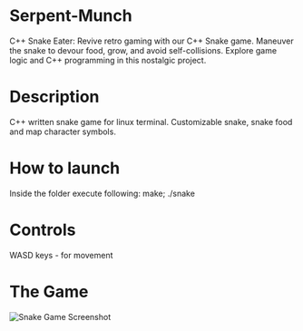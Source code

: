 # Serpent-Munch
C++ Snake Eater: Revive retro gaming with our C++ Snake game. Maneuver the snake to devour food, grow, and avoid self-collisions. Explore game logic and C++ programming in this nostalgic project.

# Description
C++ written snake game for linux terminal.
Customizable snake, snake food and map character symbols.

# How to launch
Inside the folder execute following: make; ./snake

# Controls
WASD keys - for movement

# The Game 
![Snake Game Screenshot]()
